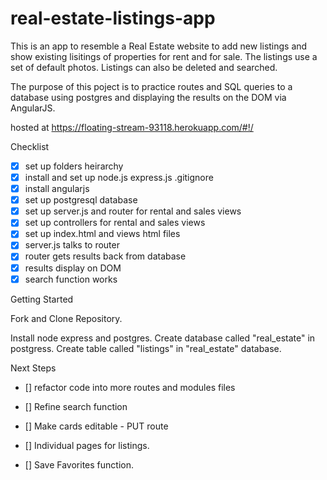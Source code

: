 # real-estate-listings-app

This is an app to resemble a Real Estate website to add new listings and show existing lisitings of properties for rent and for sale.  The listings use a set of default photos. Listings can also be deleted and searched.  

The purpose of this poject is to practice routes and SQL queries to a database using postgres and displaying the results on the DOM via AngularJS. 

hosted at https://floating-stream-93118.herokuapp.com/#!/

Checklist

- [x] set up folders heirarchy 
- [x] install and set up node.js express.js .gitignore
- [x] install angularjs
- [x] set up postgresql database
- [x] set up server.js and router for rental and sales views
- [x] set up controllers for rental and sales views
- [x] set up index.html and views html files
- [x] server.js talks to router
- [x] router gets results back from database
- [x] results display on DOM
- [x] search function works

Getting Started

Fork and Clone Repository.

Install node express and postgres. 
Create database called "real_estate" in postgress.
Create table called "listings" in "real_estate" database.

Next Steps
- [] refactor code into more routes and modules files

- [] Refine search function
- [] Make cards editable - PUT route
- [] Individual pages for listings.
- [] Save Favorites function.

